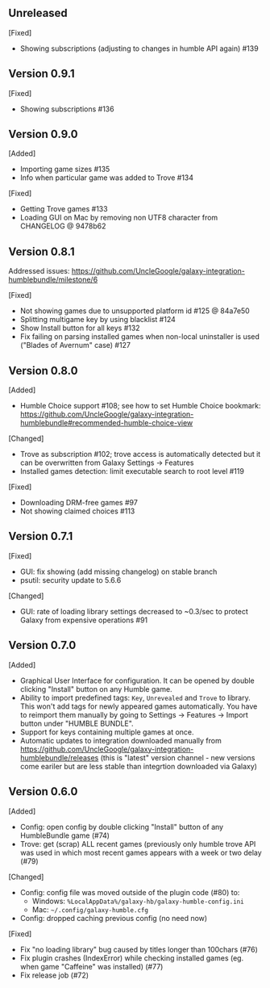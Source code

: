 ## Unreleased

[Fixed]
- Showing subscriptions (adjusting to changes in humble API again) #139

## Version 0.9.1

[Fixed]
- Showing subscriptions #136

## Version 0.9.0

[Added]
- Importing game sizes #135
- Info when particular game was added to Trove #134

[Fixed]
- Getting Trove games #133
- Loading GUI on Mac by removing non UTF8 character from CHANGELOG @ 9478b62


## Version 0.8.1
Addressed issues: https://github.com/UncleGoogle/galaxy-integration-humblebundle/milestone/6

[Fixed]
- Not showing games due to unsupported platform id #125 @ 84a7e50
- Splitting multigame key by using blacklist #124
- Show Install button for all keys #132
- Fix failing on parsing installed games when non-local uninstaller is used ("Blades of Avernum" case) #127

## Version 0.8.0

[Added]
- Humble Choice support #108; see how to set Humble Choice bookmark:
https://github.com/UncleGoogle/galaxy-integration-humblebundle#recommended-humble-choice-view

[Changed]
- Trove as subscription #102; trove access is automatically detected but it can be overwritten from Galaxy Settings -> Features
- Installed games detection: limit executable search to root level #119

[Fixed]
- Downloading DRM-free games #97
- Not showing claimed choices #113


## Version 0.7.1

[Fixed]
- GUI: fix showing (add missing changelog) on stable branch
- psutil: security update to 5.6.6

[Changed]
- GUI: rate of loading library settings decreased to ~0.3/sec to protect Galaxy from expensive operations #91

## Version 0.7.0

[Added]
- Graphical User Interface for configuration. It can be opened by double clicking "Install" button on any Humble game.
- Ability to import predefined tags: `Key`, `Unrevealed` and `Trove` to library. This won't add tags for newly appeared games automatically. You have to reimport them manually by going to Settings -> Features -> Import button under "HUMBLE BUNDLE".
- Support for keys containing multiple games at once.
- Automatic updates to integration downloaded manually from https://github.com/UncleGoogle/galaxy-integration-humblebundle/releases (this is "latest" version channel - new versions come eariler but are less stable than integrtion downloaded via Galaxy)

## Version 0.6.0

[Added]
- Config: open config by double clicking "Install" button of any HumbleBundle game (#74)
- Trove: get (scrap) ALL recent games (previously only humble trove API was used in which most recent games appears with a week or two delay (#79)

[Changed]
- Config: config file was moved outside of the plugin code (#80) to:
    - Windows: `%LocalAppData%/galaxy-hb/galaxy-humble-config.ini`
    - Mac: `~/.config/galaxy-humble.cfg`
- Config: dropped caching previous config (no need now)

[Fixed]
- Fix "no loading library" bug caused by titles longer than 100chars (#76)
- Fix plugin crashes (IndexError) while checking installed games (eg. when game "Caffeine" was installed) (#77)
- Fix release job (#72)